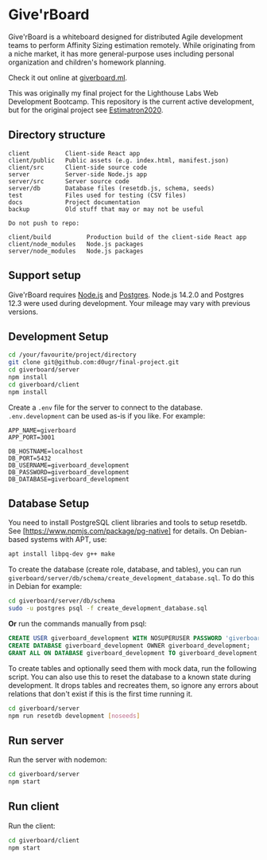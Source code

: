 # Give'rBoard

Give'rBoard is a whiteboard designed for distributed Agile development teams to perform Affinity Sizing estimation remotely.  While originating from a niche market, it has more general-purpose uses including personal organization and children's homework planning.

Check it out online at [giverboard.ml](https://giverboard.ml).

This was originally my final project for the Lighthouse Labs Web Development Bootcamp.  This repository is the current active development, but for the original project see [Estimatron2020](https://github.com/d0ugr/estimatron2020).

## **Directory structure**

```
client          Client-side React app
client/public   Public assets (e.g. index.html, manifest.json)
client/src      Client-side source code
server          Server-side Node.js app
server/src      Server source code
server/db       Database files (resetdb.js, schema, seeds)
test            Files used for testing (CSV files)
docs            Project documentation
backup          Old stuff that may or may not be useful

Do not push to repo:

client/build          Production build of the client-side React app
client/node_modules   Node.js packages
server/node_modules   Node.js packages
```

## **Support setup**

Give'rBoard requires [Node.js](https://nodejs.org) and [Postgres](https://www.postgresql.org/).  Node.js 14.2.0 and Postgres 12.3 were used during development.  Your mileage may vary with previous versions.

## **Development Setup**

```sh
cd /your/favourite/project/directory
git clone git@github.com:d0ugr/final-project.git
cd giverboard/server
npm install
cd giverboard/client
npm install
```

Create a `.env` file for the server to connect to the database.  `.env.development` can be used as-is if you like.  For example:

```
APP_NAME=giverboard
APP_PORT=3001

DB_HOSTNAME=localhost
DB_PORT=5432
DB_USERNAME=giverboard_development
DB_PASSWORD=giverboard_development
DB_DATABASE=giverboard_development
```

## **Database Setup**

You need to install PostgreSQL client libraries and tools to setup resetdb.  See [https://www.npmjs.com/package/pg-native] for details.  On Debian-based systems with APT, use:

```sh
apt install libpq-dev g++ make
```

To create the database (create role, database, and tables), you can run `giverboard/server/db/schema/create_development_database.sql`.  To do this in Debian for example:

```sh
cd giverboard/server/db/schema
sudo -u postgres psql -f create_development_database.sql
```

**Or** run the commands manually from psql:

```sql
CREATE USER giverboard_development WITH NOSUPERUSER PASSWORD 'giverboard_development';
CREATE DATABASE giverboard_development OWNER giverboard_development;
GRANT ALL ON DATABASE giverboard_development TO giverboard_development;
```

To create tables and optionally seed them with mock data, run the following script.  You can also use this to reset the database to a known state during development.  It drops tables and recreates them, so ignore any errors about relations that don't exist if this is the first time running it.

```sh
cd giverboard/server
npm run resetdb development [noseeds]
```

## **Run server**

Run the server with nodemon:

```sh
cd giverboard/server
npm start
```

## **Run client**

Run the client:

```sh
cd giverboard/client
npm start
```
